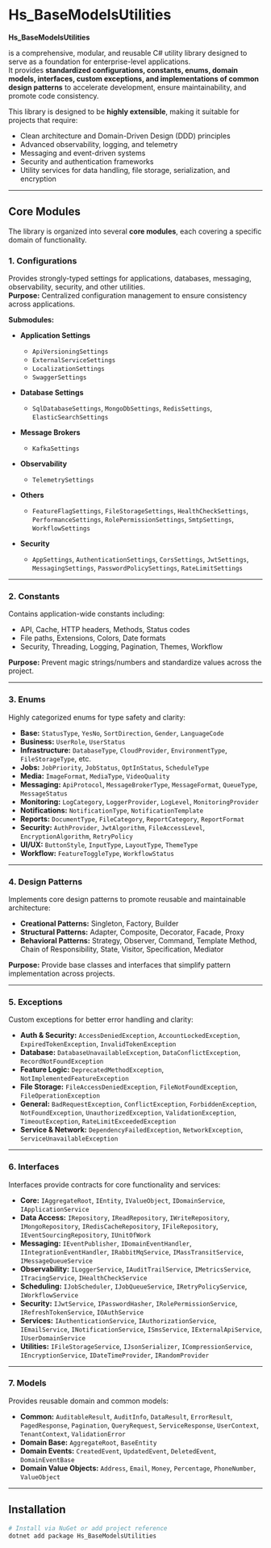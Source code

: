 ﻿# Hs_BaseModelsUtilities

**Hs_BaseModelsUtilities** 

  is a comprehensive, modular, and reusable C# utility library designed to serve as a foundation for enterprise-level applications.  
It provides **standardized configurations, constants, enums, domain models, interfaces, custom exceptions, and implementations of common design patterns** to accelerate development, ensure maintainability, and promote code consistency.

This library is designed to be **highly extensible**, making it suitable for projects that require:
- Clean architecture and Domain-Driven Design (DDD) principles  
- Advanced observability, logging, and telemetry  
- Messaging and event-driven systems  
- Security and authentication frameworks  
- Utility services for data handling, file storage, serialization, and encryption  

---

## Core Modules

The library is organized into several **core modules**, each covering a specific domain of functionality.

### 1. Configurations
Provides strongly-typed settings for applications, databases, messaging, observability, security, and other utilities.  
**Purpose:** Centralized configuration management to ensure consistency across applications.

**Submodules:**

- **Application Settings**
  - `ApiVersioningSettings`
  - `ExternalServiceSettings`
  - `LocalizationSettings`
  - `SwaggerSettings`

- **Database Settings**
  - `SqlDatabaseSettings`, `MongoDbSettings`, `RedisSettings`, `ElasticSearchSettings`

- **Message Brokers**
  - `KafkaSettings`

- **Observability**
  - `TelemetrySettings`

- **Others**
  - `FeatureFlagSettings`, `FileStorageSettings`, `HealthCheckSettings`, `PerformanceSettings`, `RolePermissionSettings`, `SmtpSettings`, `WorkflowSettings`

- **Security**
  - `AppSettings`, `AuthenticationSettings`, `CorsSettings`, `JwtSettings`, `MessagingSettings`, `PasswordPolicySettings`, `RateLimitSettings`

---

### 2. Constants
Contains application-wide constants including:

- API, Cache, HTTP headers, Methods, Status codes  
- File paths, Extensions, Colors, Date formats  
- Security, Threading, Logging, Pagination, Themes, Workflow  

**Purpose:** Prevent magic strings/numbers and standardize values across the project.

---

### 3. Enums
Highly categorized enums for type safety and clarity:

- **Base:** `StatusType`, `YesNo`, `SortDirection`, `Gender`, `LanguageCode`  
- **Business:** `UserRole`, `UserStatus`  
- **Infrastructure:** `DatabaseType`, `CloudProvider`, `EnvironmentType`, `FileStorageType`, etc.  
- **Jobs:** `JobPriority`, `JobStatus`, `OptInStatus`, `ScheduleType`  
- **Media:** `ImageFormat`, `MediaType`, `VideoQuality`  
- **Messaging:** `ApiProtocol`, `MessageBrokerType`, `MessageFormat`, `QueueType`, `MessageStatus`  
- **Monitoring:** `LogCategory`, `LoggerProvider`, `LogLevel`, `MonitoringProvider`  
- **Notifications:** `NotificationType`, `NotificationTemplate`  
- **Reports:** `DocumentType`, `FileCategory`, `ReportCategory`, `ReportFormat`  
- **Security:** `AuthProvider`, `JwtAlgorithm`, `FileAccessLevel`, `EncryptionAlgorithm`, `RetryPolicy`  
- **UI/UX:** `ButtonStyle`, `InputType`, `LayoutType`, `ThemeType`  
- **Workflow:** `FeatureToggleType`, `WorkflowStatus`  

---

### 4. Design Patterns
Implements core design patterns to promote reusable and maintainable architecture:

- **Creational Patterns:** Singleton, Factory, Builder  
- **Structural Patterns:** Adapter, Composite, Decorator, Facade, Proxy  
- **Behavioral Patterns:** Strategy, Observer, Command, Template Method, Chain of Responsibility, State, Visitor, Specification, Mediator  

**Purpose:** Provide base classes and interfaces that simplify pattern implementation across projects.

---

### 5. Exceptions
Custom exceptions for better error handling and clarity:

- **Auth & Security:** `AccessDeniedException`, `AccountLockedException`, `ExpiredTokenException`, `InvalidTokenException`  
- **Database:** `DatabaseUnavailableException`, `DataConflictException`, `RecordNotFoundException`  
- **Feature Logic:** `DeprecatedMethodException`, `NotImplementedFeatureException`  
- **File Storage:** `FileAccessDeniedException`, `FileNotFoundException`, `FileOperationException`  
- **General:** `BadRequestException`, `ConflictException`, `ForbiddenException`, `NotFoundException`, `UnauthorizedException`, `ValidationException`, `TimeoutException`, `RateLimitExceededException`  
- **Service & Network:** `DependencyFailedException`, `NetworkException`, `ServiceUnavailableException`  

---

### 6. Interfaces
Interfaces provide contracts for core functionality and services:

- **Core:** `IAggregateRoot`, `IEntity`, `IValueObject`, `IDomainService`, `IApplicationService`  
- **Data Access:** `IRepository`, `IReadRepository`, `IWriteRepository`, `IMongoRepository`, `IRedisCacheRepository`, `IFileRepository`, `IEventSourcingRepository`, `IUnitOfWork`  
- **Messaging:** `IEventPublisher`, `IDomainEventHandler`, `IIntegrationEventHandler`, `IRabbitMqService`, `IMassTransitService`, `IMessageQueueService`  
- **Observability:** `ILoggerService`, `IAuditTrailService`, `IMetricsService`, `ITracingService`, `IHealthCheckService`  
- **Scheduling:** `IJobScheduler`, `IJobQueueService`, `IRetryPolicyService`, `IWorkflowService`  
- **Security:** `IJwtService`, `IPasswordHasher`, `IRolePermissionService`, `IRefreshTokenService`, `IOAuthService`  
- **Services:** `IAuthenticationService`, `IAuthorizationService`, `IEmailService`, `INotificationService`, `ISmsService`, `IExternalApiService`, `IUserDomainService`  
- **Utilities:** `IFileStorageService`, `IJsonSerializer`, `ICompressionService`, `IEncryptionService`, `IDateTimeProvider`, `IRandomProvider`  

---

### 7. Models

Provides reusable domain and common models:

- **Common:** `AuditableResult`, `AuditInfo`, `DataResult`, `ErrorResult`, `PagedResponse`, `Pagination`, `QueryRequest`, `ServiceResponse`, `UserContext`, `TenantContext`, `ValidationError`  
- **Domain Base:** `AggregateRoot`, `BaseEntity`  
- **Domain Events:** `CreatedEvent`, `UpdatedEvent`, `DeletedEvent`, `DomainEventBase`  
- **Domain Value Objects:** `Address`, `Email`, `Money`, `Percentage`, `PhoneNumber`, `ValueObject`  

---

## Installation

```bash
# Install via NuGet or add project reference
dotnet add package Hs_BaseModelsUtilities
